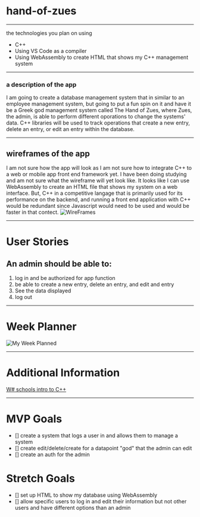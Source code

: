 # hand-of-zues
---
the technologies you plan on using
* C++
* Using VS Code as a compiler
* Using WebAssembly to create HTML that shows my C++ management system
---
### a description of the app

I am going to create a database management system that in similar to an employee management system, but going to put a fun spin on it and have it be a Greek god management system called The Hand of Zues, where Zues, the admin, is able to perform different oporations to change the systems' data. C++ libraries will be used to track operations that create a new entry, delete an entry, or edit an entry within the database.

---
## wireframes of the app

I am not sure how the app will look as I am not sure how to integrate C++ to a web or mobile app front end framework yet. I have been doing studying and am not sure what the wireframe will yet look like. It looks like I can use WebAssembly to create an HTML file that shows my system on a web interface. But, C++ in a competitive langage that is primarily used for its performance on the backend, and running a front end application with C++ would be redundant since Javascript would need to be used and would be faster in that contect.
![WireFrames](https://user-images.githubusercontent.com/108956371/197702368-f37c4b8a-8674-467f-9578-992de08c796d.png)


---
# User Stories

## An admin should be able to:
1. log in and be authorized for app function
2. be able to create a new entry, delete an entry, and edit and entry
3. See the data displayed
4. log out

---
# Week Planner
![My Week Planned](https://user-images.githubusercontent.com/108956371/197700614-0ffb2559-b1fe-4c15-8dc8-2a7494b9b3fb.png)

---
# Additional Information
[W# schools intro to C++](https://www.w3schools.com/cpp/cpp_intro.asp)

---
# MVP Goals

* [] create a system that logs a user in and allows them to manage a system
* [] create edit/delete/create for a datapoint "god" that the admin can edit
* [] create an auth for the admin

# Stretch Goals

* [] set up HTML to show my database using WebAssembly
* [] allow specific users to log in and edit their information but not other users and have different options than an admin
